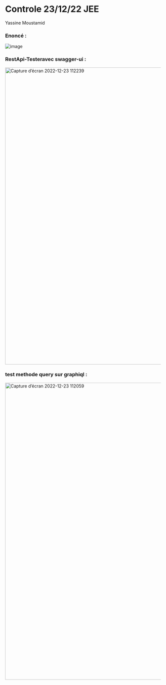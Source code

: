 # Controle 23/12/22 JEE

Yassine Moustamid 

### Enoncé : 
![image](https://user-images.githubusercontent.com/101817679/208998565-e0000818-44ba-4acb-a754-6e43727ad390.png) 

### RestApi-Testeravec swagger-ui :
<img width="960" alt="Capture d’écran 2022-12-23 112239" src="https://user-images.githubusercontent.com/79654133/209318986-43a59339-47a3-4c91-9eea-5018207210a7.png">


### test  methode query sur graphiql :
<img width="960" alt="Capture d’écran 2022-12-23 112059" src="https://user-images.githubusercontent.com/79654133/209318758-5d21116f-96b6-4a99-89de-4dc7813f70f9.png">
